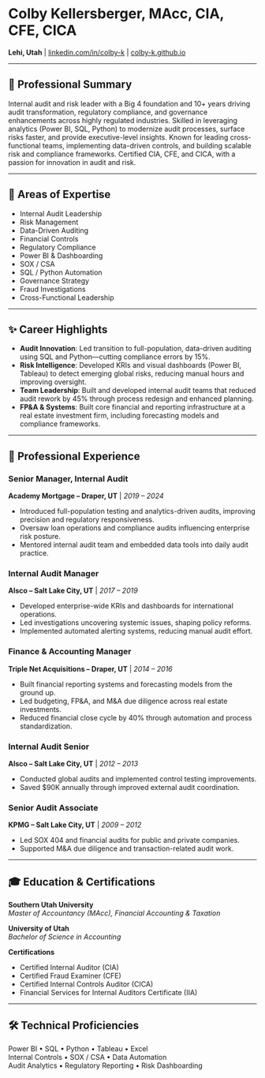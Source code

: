 # Colby Kellersberger, MAcc, CIA, CFE, CICA

**Lehi, Utah**  | [linkedin.com/in/colby-k](https://www.linkedin.com/in/colby-k) | [colby-k.github.io](https://colby-k.github.io)

---

## 🧭 Professional Summary

Internal audit and risk leader with a Big 4 foundation and 10+ years driving audit transformation, regulatory compliance, and governance enhancements across highly regulated industries. Skilled in leveraging analytics (Power BI, SQL, Python) to modernize audit processes, surface risks faster, and provide executive-level insights. Known for leading cross-functional teams, implementing data-driven controls, and building scalable risk and compliance frameworks. Certified CIA, CFE, and CICA, with a passion for innovation in audit and risk.

---

## 🧩 Areas of Expertise

- Internal Audit Leadership  
- Risk Management  
- Data-Driven Auditing  
- Financial Controls  
- Regulatory Compliance  
- Power BI & Dashboarding  
- SOX / CSA  
- SQL / Python Automation  
- Governance Strategy  
- Fraud Investigations  
- Cross-Functional Leadership  

---

## ✨ Career Highlights

- **Audit Innovation**: Led transition to full-population, data-driven auditing using SQL and Python—cutting compliance errors by 15%.  
- **Risk Intelligence**: Developed KRIs and visual dashboards (Power BI, Tableau) to detect emerging global risks, reducing manual hours and improving oversight.  
- **Team Leadership**: Built and developed internal audit teams that reduced audit rework by 45% through process redesign and enhanced planning.  
- **FP&A & Systems**: Built core financial and reporting infrastructure at a real estate investment firm, including forecasting models and compliance frameworks.

---

## 💼 Professional Experience

### **Senior Manager, Internal Audit**  
**Academy Mortgage – Draper, UT** | *2019 – 2024*  
- Introduced full-population testing and analytics-driven audits, improving precision and regulatory responsiveness.  
- Oversaw loan operations and compliance audits influencing enterprise risk posture.  
- Mentored internal audit team and embedded data tools into daily audit practice.

### **Internal Audit Manager**  
**Alsco – Salt Lake City, UT** | *2017 – 2019*  
- Developed enterprise-wide KRIs and dashboards for international operations.  
- Led investigations uncovering systemic issues, shaping policy reforms.  
- Implemented automated alerting systems, reducing manual audit effort.

### **Finance & Accounting Manager**  
**Triple Net Acquisitions – Draper, UT** | *2014 – 2016*  
- Built financial reporting systems and forecasting models from the ground up.  
- Led budgeting, FP&A, and M&A due diligence across real estate investments.  
- Reduced financial close cycle by 40% through automation and process standardization.

### **Internal Audit Senior**  
**Alsco – Salt Lake City, UT** | *2012 – 2013*  
- Conducted global audits and implemented control testing improvements.  
- Saved $90K annually through improved external audit coordination.

### **Senior Audit Associate**  
**KPMG – Salt Lake City, UT** | *2009 – 2012*  
- Led SOX 404 and financial audits for public and private companies.  
- Supported M&A due diligence and transaction-related audit work.

---

## 🎓 Education & Certifications

**Southern Utah University**  
*Master of Accountancy (MAcc), Financial Accounting & Taxation*

**University of Utah**  
*Bachelor of Science in Accounting*

**Certifications**  
- Certified Internal Auditor (CIA)  
- Certified Fraud Examiner (CFE)  
- Certified Internal Controls Auditor (CICA)  
- Financial Services for Internal Auditors Certificate (IIA)

---

## 🛠️ Technical Proficiencies

Power BI • SQL • Python • Tableau • Excel  
Internal Controls • SOX / CSA • Data Automation  
Audit Analytics • Regulatory Reporting • Risk Dashboarding
